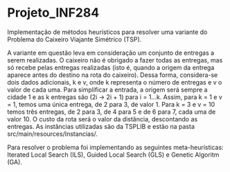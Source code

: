 # Projeto_INF284
Implementação de métodos heurísticos para resolver uma variante do Problema do Caixeiro Viajante Simétrico (TSP).

A variante em questão leva em consideração um conjunto de entregas a serem realizadas. O caixeiro não é obrigado a fazer todas as entregas, mas só recebe pelas entregas realizadas (isto é, quando a origem da entrega aparece antes do destino na rota do caixeiro). Dessa forma, considera-se dois dados adicionais, k e v, onde k representa o número de entregas e v o valor de cada uma. Para simplificar a entrada, a origem será sempre a cidade 1 e as k entregas são (2i -> 2i + 1) para i = 1...k. Assim, para k = 1 e v = 1, temos uma única entrega, de 2 para 3, de valor 1. Para k = 3 e v = 10 temos três entregas, de 2 para 3, de 4 para 5 e de 6 para 7, cada uma de valor 10. O custo da rota será o valor da distância, descontando as entregas. As instâncias utilizadas são da TSPLIB e estão na pasta src/main/resources/Instancias/.

Para resolver o problema foi implementando as seguintes meta-heurísticas: Iterated Local Search (ILS), Guided Local Search (GLS) e Genetic Algoritm (GA).